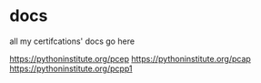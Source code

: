 # docs
all my certifcations' docs go here

https://pythoninstitute.org/pcep
https://pythoninstitute.org/pcap
https://pythoninstitute.org/pcpp1
